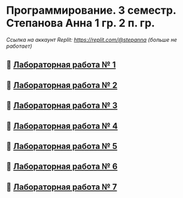 # Программирование. 3 семестр. Степанова Анна 1 гр. 2 п. гр.
*Ссылка на аккаунт Replit: https://replit.com/@stepanna (больше не работает)*
## :link: [Лабораторная работа № 1](https://github.com/Stepanova-Anna/Programming-2/blob/main/ЛР%201/README.md)
## :link: [Лабораторная работа № 2](https://github.com/Stepanova-Anna/Programming-2/blob/main/ЛР%202/README.md)
## :link: [Лабораторная работа № 3](https://github.com/Stepanova-Anna/Programming-2/blob/main/ЛР%203/README.md)
## :link: [Лабораторная работа № 4](https://github.com/Stepanova-Anna/Programming-2/blob/main/ЛР%204/README.md)
## :link: [Лабораторная работа № 5](https://github.com/Stepanova-Anna/Programming-2/blob/main/ЛР%205/README.md)
## :link: [Лабораторная работа № 6](https://github.com/Stepanova-Anna/Programming-2/blob/main/ЛР%206/README.md)
## :link: [Лабораторная работа № 7](https://github.com/Stepanova-Anna/Programming-2/blob/main/ЛР%207/README.md)
